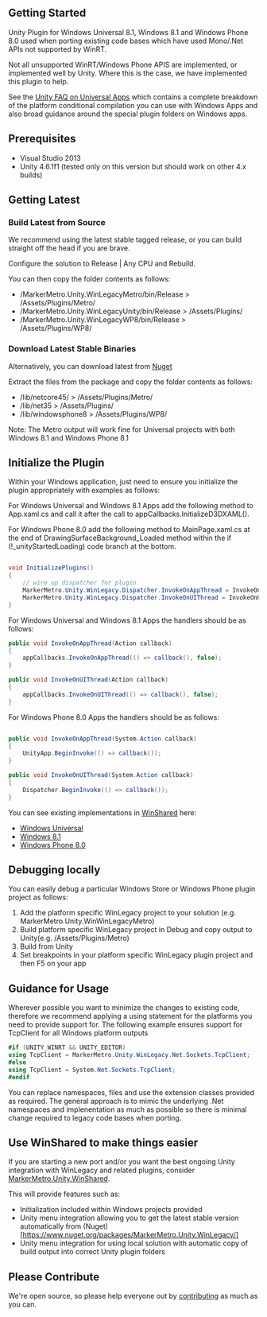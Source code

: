 ## Getting Started

Unity Plugin for Windows Universal 8.1, Windows 8.1 and Windows Phone 8.0 used when porting existing code bases which have used Mono/.Net APIs not supported by WinRT. 

Not all unsupported WinRT/Windows Phone APIS are implemented, or implemented well by Unity. Where this is the case, we have implemented this plugin to help. 

See the [Unity FAQ on Universal Apps](http://docs.unity3d.com/Manual/WindowsUniversalApps-faq.html) which contains a complete breakdown of the platform conditional compilation you can use with Windows Apps and also broad guidance around the special plugin folders on Windows apps.

## Prerequisites

- Visual Studio 2013
- Unity 4.6.1f1 (tested only on this version but should work on other 4.x builds)

## Getting Latest

### Build Latest from Source

We recommend using the latest stable tagged release, or you can build straight off the head if you are brave.

Configure the solution to Release | Any CPU and Rebuild.

You can then copy the folder contents as follows:

- /MarkerMetro.Unity.WinLegacyMetro/bin/Release > /Assets/Plugins/Metro/
- /MarkerMetro.Unity.WinLegacyUnity/bin/Release > /Assets/Plugins/
- /MarkerMetro.Unity.WinLegacyWP8/bin/Release > /Assets/Plugins/WP8/

### Download Latest Stable Binaries

Alternatively, you can download latest from [Nuget](https://www.nuget.org/api/v2/package/MarkerMetro.Unity.WinLegacy)

Extract the files from the package and copy the folder contents as follows:

- /lib/netcore45/ > /Assets/Plugins/Metro/
- /lib/net35 > /Assets/Plugins/
- /lib/windowsphone8 > /Assets/Plugins/WP8/

Note: The Metro output will work fine for Universal projects with both Windows 8.1 and Windows Phone 8.1

## Initialize the Plugin

Within your Windows application, just need to ensure you initialize the plugin appropriately with examples as follows:

For Windows Universal and Windows 8.1 Apps add the following method to App.xaml.cs and call it after the call to appCallbacks.InitializeD3DXAML().

For Windows Phone 8.0 add the following method to MainPage.xaml.cs at the end of DrawingSurfaceBackground_Loaded method within the if (!_unityStartedLoading) code branch at the bottom.

```csharp

void InitializePlugins()
{
    // wire up dispatcher for plugin
    MarkerMetro.Unity.WinLegacy.Dispatcher.InvokeOnAppThread = InvokeOnAppThread;
    MarkerMetro.Unity.WinLegacy.Dispatcher.InvokeOnUIThread = InvokeOnUIThread;
}

```
For Windows Universal and Windows 8.1 Apps the handlers should be as follows:

```csharp
public void InvokeOnAppThread(Action callback)
{
    appCallbacks.InvokeOnAppThread(() => callback(), false);
}

public void InvokeOnUIThread(Action callback)
{
    appCallbacks.InvokeOnUIThread(() => callback(), false);
}
```

For Windows Phone 8.0 Apps the handlers should be as follows:

```csharp

public void InvokeOnAppThread(System.Action callback)
{
    UnityApp.BeginInvoke(() => callback());
}

public void InvokeOnUIThread(System.Action callback)
{
    Dispatcher.BeginInvoke(() => callback());
}
```

You can see existing implementations in [WinShared](https://github.com/MarkerMetro/MarkerMetro.Unity.WinShared) here:

- [Windows Universal](https://github.com/MarkerMetro/MarkerMetro.Unity.WinShared/blob/master/WindowsSolutionUniversal/UnityProject/UnityProject.Shared/App.xaml.cs) 
- [Windows 8.1](https://github.com/MarkerMetro/MarkerMetro.Unity.WinShared/blob/master/WindowsSolution/WindowsStore/UnityProject/App.xaml.cs)
- [Windows Phone 8.0](https://github.com/MarkerMetro/MarkerMetro.Unity.WinShared/blob/master/WindowsSolution/WindowsPhone/UnityProject/MainPage.xaml.cs)

## Debugging locally

You can easily debug a particular Windows Store or Windows Phone plugin project as follows:

1. Add the platform specific WinLegacy project to your solution (e.g. MarkerMetro.Unity.WinWinLegacyMetro)
2. Build platform specific WinLegacy project in Debug and copy output to Unity(e.g. /Assets/Plugins/Metro)
3. Build from Unity
4. Set breakpoints in your platform specific WinLegacy plugin project and then F5 on your app

## Guidance for Usage

Wherever possible you want to minimize the changes to existing code, therefore we recommend applying a using statement for the platforms you need to provide support for. The following example ensures support for TcpClient for all Windows platform outputs

```c#
#if (UNITY_WINRT && UNITY_EDITOR)
using TcpClient = MarkerMetro.Unity.WinLegacy.Net.Sockets.TcpClient;
#else
using TcpClient = System.Net.Sockets.TcpClient;
#endif
```

You can replace namespaces, files and use the extension classes provided as required. The general approach is to mimic the underlying .Net namespaces and implenentation as much as possible so there is minimal change required to legacy code bases when porting.

## Use WinShared to make things easier

If you are starting a new port and/or you want the best ongoing Unity integration with WinLegacy and related plugins, consider [MarkerMetro.Unity.WinShared](https://github.com/MarkerMetro/MarkerMetro.Unity.WinShared). 

This will provide features such as:

- Initialization included within Windows projects provided
- Unity menu integration allowing you to get the latest stable version automatically from (Nuget)[https://www.nuget.org/packages/MarkerMetro.Unity.WinLegacy/]
- Unity menu integration for using local solution with automatic copy of build output into correct Unity plugin folders

## Please Contribute

We're open source, so please help everyone out by [contributing](CONTRIBUTING.md) as much as you can.




